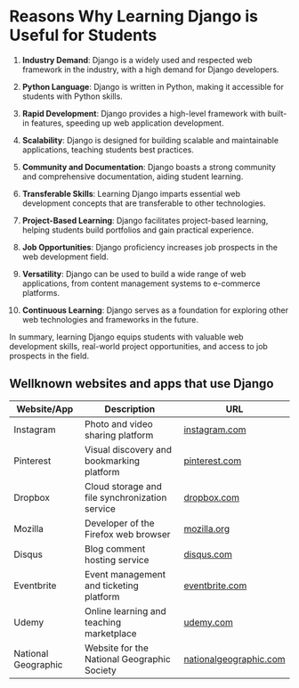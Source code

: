 # Reasons Why Learning Django is Useful for Students

1. **Industry Demand**: Django is a widely used and respected web framework in the industry, with a high demand for Django developers.

2. **Python Language**: Django is written in Python, making it accessible for students with Python skills.

3. **Rapid Development**: Django provides a high-level framework with built-in features, speeding up web application development.

4. **Scalability**: Django is designed for building scalable and maintainable applications, teaching students best practices.

5. **Community and Documentation**: Django boasts a strong community and comprehensive documentation, aiding student learning.

6. **Transferable Skills**: Learning Django imparts essential web development concepts that are transferable to other technologies.

7. **Project-Based Learning**: Django facilitates project-based learning, helping students build portfolios and gain practical experience.

8. **Job Opportunities**: Django proficiency increases job prospects in the web development field.

9. **Versatility**: Django can be used to build a wide range of web applications, from content management systems to e-commerce platforms.

10. **Continuous Learning**: Django serves as a foundation for exploring other web technologies and frameworks in the future.

In summary, learning Django equips students with valuable web development skills, real-world project opportunities, and access to job prospects in the field.

## Wellknown websites and apps that use Django

| Website/App          | Description                                       | URL                                             |
|----------------------|---------------------------------------------------|-------------------------------------------------|
| Instagram            | Photo and video sharing platform                 | [instagram.com](https://www.instagram.com/)    |
| Pinterest            | Visual discovery and bookmarking platform        | [pinterest.com](https://www.pinterest.com/)    |
| Dropbox              | Cloud storage and file synchronization service  | [dropbox.com](https://www.dropbox.com/)        |
| Mozilla              | Developer of the Firefox web browser            | [mozilla.org](https://www.mozilla.org/)        |
| Disqus               | Blog comment hosting service                     | [disqus.com](https://www.disqus.com/)          |
| Eventbrite           | Event management and ticketing platform         | [eventbrite.com](https://www.eventbrite.com/)  |
| Udemy                | Online learning and teaching marketplace        | [udemy.com](https://www.udemy.com/)            |
| National Geographic  | Website for the National Geographic Society     | [nationalgeographic.com](https://www.nationalgeographic.com/) |

